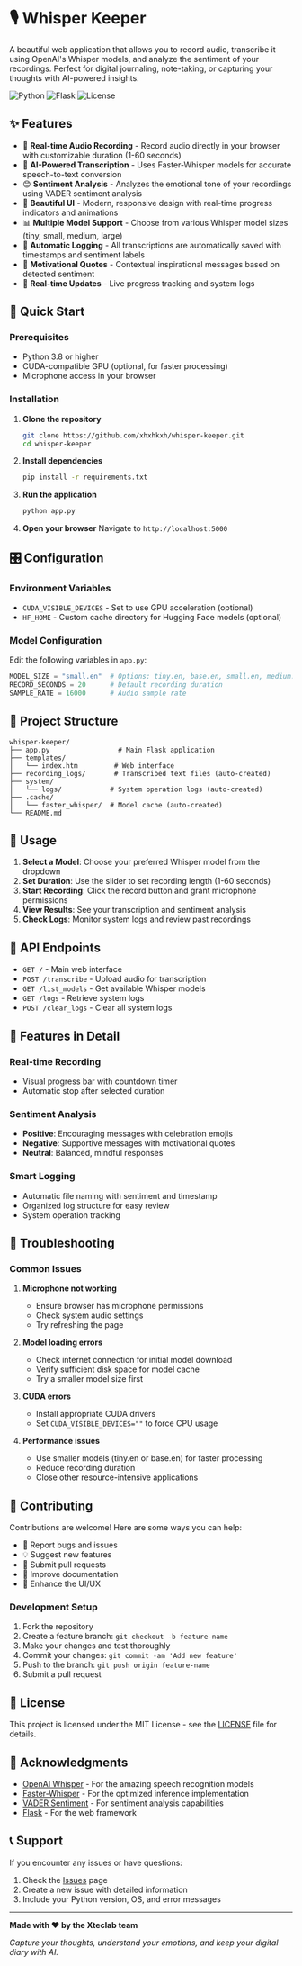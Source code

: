 # 🎙️ Whisper Keeper

A beautiful web application that allows you to record audio, transcribe it using OpenAI's Whisper models, and analyze the sentiment of your recordings. Perfect for digital journaling, note-taking, or capturing your thoughts with AI-powered insights.

![Python](https://img.shields.io/badge/python-v3.8+-blue.svg)
![Flask](https://img.shields.io/badge/flask-v2.0+-green.svg)
![License](https://img.shields.io/badge/license-MIT-blue.svg)

## ✨ Features

- 🎤 **Real-time Audio Recording** - Record audio directly in your browser with customizable duration (1-60 seconds)
- 🤖 **AI-Powered Transcription** - Uses Faster-Whisper models for accurate speech-to-text conversion
- 😊 **Sentiment Analysis** - Analyzes the emotional tone of your recordings using VADER sentiment analysis
- 🎨 **Beautiful UI** - Modern, responsive design with real-time progress indicators and animations
- 📊 **Multiple Model Support** - Choose from various Whisper model sizes (tiny, small, medium, large)
- 📝 **Automatic Logging** - All transcriptions are automatically saved with timestamps and sentiment labels
- 💫 **Motivational Quotes** - Contextual inspirational messages based on detected sentiment
- 🔄 **Real-time Updates** - Live progress tracking and system logs

## 🚀 Quick Start

### Prerequisites

- Python 3.8 or higher
- CUDA-compatible GPU (optional, for faster processing)
- Microphone access in your browser

### Installation

1. **Clone the repository**
   ```bash
   git clone https://github.com/xhxhkxh/whisper-keeper.git
   cd whisper-keeper
   ```

2. **Install dependencies**
   ```bash
   pip install -r requirements.txt
   ```

3. **Run the application**
   ```bash
   python app.py
   ```

4. **Open your browser**
   Navigate to `http://localhost:5000`


## 🎛️ Configuration

### Environment Variables

- `CUDA_VISIBLE_DEVICES` - Set to use GPU acceleration (optional)
- `HF_HOME` - Custom cache directory for Hugging Face models (optional)

### Model Configuration

Edit the following variables in `app.py`:

```python
MODEL_SIZE = "small.en"  # Options: tiny.en, base.en, small.en, medium.en, large-v2
RECORD_SECONDS = 20      # Default recording duration
SAMPLE_RATE = 16000      # Audio sample rate
```

## 📁 Project Structure

```
whisper-keeper/
├── app.py                 # Main Flask application
├── templates/
│   └── index.htm         # Web interface
├── recording_logs/       # Transcribed text files (auto-created)
├── system/
│   └── logs/            # System operation logs (auto-created)
├── .cache/
│   └── faster_whisper/  # Model cache (auto-created)
└── README.md
```

## 🎯 Usage

1. **Select a Model**: Choose your preferred Whisper model from the dropdown
2. **Set Duration**: Use the slider to set recording length (1-60 seconds)
3. **Start Recording**: Click the record button and grant microphone permissions
4. **View Results**: See your transcription and sentiment analysis
5. **Check Logs**: Monitor system logs and review past recordings

## 🔧 API Endpoints

- `GET /` - Main web interface
- `POST /transcribe` - Upload audio for transcription
- `GET /list_models` - Get available Whisper models
- `GET /logs` - Retrieve system logs
- `POST /clear_logs` - Clear all system logs

## 🎨 Features in Detail

### Real-time Recording
- Visual progress bar with countdown timer
- Automatic stop after selected duration

### Sentiment Analysis
- **Positive**: Encouraging messages with celebration emojis
- **Negative**: Supportive messages with motivational quotes
- **Neutral**: Balanced, mindful responses

### Smart Logging
- Automatic file naming with sentiment and timestamp
- Organized log structure for easy review
- System operation tracking

## 🔧 Troubleshooting

### Common Issues

1. **Microphone not working**
   - Ensure browser has microphone permissions
   - Check system audio settings
   - Try refreshing the page

2. **Model loading errors**
   - Check internet connection for initial model download
   - Verify sufficient disk space for model cache
   - Try a smaller model size first

3. **CUDA errors**
   - Install appropriate CUDA drivers
   - Set `CUDA_VISIBLE_DEVICES=""` to force CPU usage

4. **Performance issues**
   - Use smaller models (tiny.en or base.en) for faster processing
   - Reduce recording duration
   - Close other resource-intensive applications

## 🤝 Contributing

Contributions are welcome! Here are some ways you can help:

- 🐛 Report bugs and issues
- 💡 Suggest new features
- 🔧 Submit pull requests
- 📖 Improve documentation
- 🎨 Enhance the UI/UX

### Development Setup

1. Fork the repository
2. Create a feature branch: `git checkout -b feature-name`
3. Make your changes and test thoroughly
4. Commit your changes: `git commit -am 'Add new feature'`
5. Push to the branch: `git push origin feature-name`
6. Submit a pull request

## 📄 License

This project is licensed under the MIT License - see the [LICENSE](LICENSE) file for details.

## 🙏 Acknowledgments

- [OpenAI Whisper](https://github.com/openai/whisper) - For the amazing speech recognition models
- [Faster-Whisper](https://github.com/guillaumekln/faster-whisper) - For the optimized inference implementation
- [VADER Sentiment](https://github.com/cjhutto/vaderSentiment) - For sentiment analysis capabilities
- [Flask](https://flask.palletsprojects.com/) - For the web framework

## 📞 Support

If you encounter any issues or have questions:

1. Check the [Issues](https://github.com/xhxhkxh/whisper-keeper/issues) page
2. Create a new issue with detailed information
3. Include your Python version, OS, and error messages

---

**Made with ❤️ by the Xteclab team**

*Capture your thoughts, understand your emotions, and keep your digital diary with AI.*
